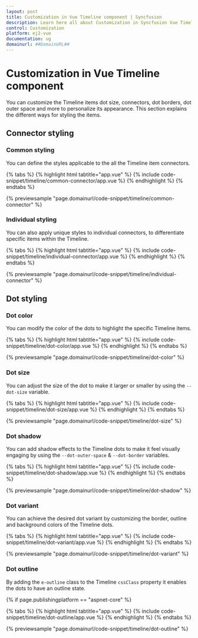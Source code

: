 ```yaml
---
layout: post
title: Customization in Vue Timeline component | Syncfusion
description: Learn here all about Customization in Syncfusion Vue Timeline component of Syncfusion Essential JS 2 and more.
control: Customization 
platform: ej2-vue
documentation: ug
domainurl: ##DomainURL##
---
```


# Customization in Vue Timeline component

You can customize the Timeline items dot size, connectors, dot borders, dot outer space and more to personalize its appearance. This section explains the different ways for styling the items.

## Connector styling

### Common styling

You can define the styles applicable to the all the Timeline item connectors.

{% tabs %}
{% highlight html tabtitle="app.vue" %}
{% include code-snippet/timeline/common-connector/app.vue %}
{% endhighlight %}
{% endtabs %}
        
{% previewsample "page.domainurl/code-snippet/timeline/common-connector" %}

### Individual styling

You can also apply unique styles to individual connectors, to differentiate specific items within the Timeline.

{% tabs %}
{% highlight html tabtitle="app.vue" %}
{% include code-snippet/timeline/individual-connector/app.vue %}
{% endhighlight %}
{% endtabs %}
        
{% previewsample "page.domainurl/code-snippet/timeline/individual-connector" %}

## Dot styling

### Dot color

You can modify the color of the dots to highlight the specific Timeline items.

{% tabs %}
{% highlight html tabtitle="app.vue" %}
{% include code-snippet/timeline/dot-color/app.vue %}
{% endhighlight %}
{% endtabs %}
        
{% previewsample "page.domainurl/code-snippet/timeline/dot-color" %}

### Dot size

You can adjust the size of the dot to make it larger or smaller by using the `--dot-size` variable.

{% tabs %}
{% highlight html tabtitle="app.vue" %}
{% include code-snippet/timeline/dot-size/app.vue %}
{% endhighlight %}
{% endtabs %}
        
{% previewsample "page.domainurl/code-snippet/timeline/dot-size" %}

### Dot shadow

You can add shadow effects to the Timeline dots to make it feel visually engaging by using the `--dot-outer-space` & `--dot-border` variables.

{% tabs %}
{% highlight html tabtitle="app.vue" %}
{% include code-snippet/timeline/dot-shadow/app.vue %}
{% endhighlight %}
{% endtabs %}
        
{% previewsample "page.domainurl/code-snippet/timeline/dot-shadow" %}

### Dot variant

You can achieve the desired dot variant by customizing the border, outline and background colors of the Timeline dots.

{% tabs %}
{% highlight html tabtitle="app.vue" %}
{% include code-snippet/timeline/dot-variant/app.vue %}
{% endhighlight %}
{% endtabs %}
        
{% previewsample "page.domainurl/code-snippet/timeline/dot-variant" %}

### Dot outline

By adding the `e-outline` class to the Timeline `cssClass` property it enables the dots to have an outline state.

{% if page.publishingplatform == "aspnet-core" %}

{% tabs %}
{% highlight html tabtitle="app.vue" %}
{% include code-snippet/timeline/dot-outline/app.vue %}
{% endhighlight %}
{% endtabs %}
        
{% previewsample "page.domainurl/code-snippet/timeline/dot-outline" %}
